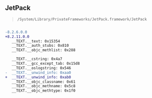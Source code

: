 ## JetPack

> `/System/Library/PrivateFrameworks/JetPack.framework/JetPack`

```diff

-8.2.6.0.0
+8.2.11.0.0
   __TEXT.__text: 0x15354
   __TEXT.__auth_stubs: 0x810
   __TEXT.__objc_methlist: 0x288

   __TEXT.__cstring: 0x4a7
   __TEXT.__gcc_except_tab: 0x15d8
   __TEXT.__oslogstring: 0x546
-  __TEXT.__unwind_info: 0xaa0
+  __TEXT.__unwind_info: 0xab0
   __TEXT.__objc_classname: 0x61
   __TEXT.__objc_methname: 0x5c8
   __TEXT.__objc_methtype: 0x1f0

```

